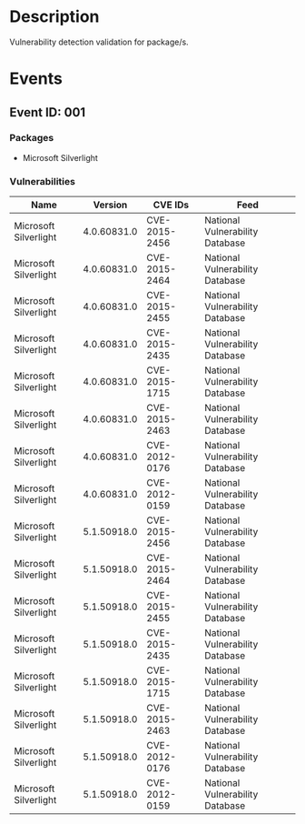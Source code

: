 # Description

Vulnerability detection validation for package/s.

# Events

## Event ID: 001
### Packages
- Microsoft Silverlight
### Vulnerabilities

| Name                | Version   | CVE IDs      | Feed
|---------------------|-----------|--------------|-------------------------------
|Microsoft Silverlight|4.0.60831.0|CVE-2015-2456 |National Vulnerability Database
|Microsoft Silverlight|4.0.60831.0|CVE-2015-2464 |National Vulnerability Database
|Microsoft Silverlight|4.0.60831.0|CVE-2015-2455 |National Vulnerability Database
|Microsoft Silverlight|4.0.60831.0|CVE-2015-2435 |National Vulnerability Database
|Microsoft Silverlight|4.0.60831.0|CVE-2015-1715 |National Vulnerability Database
|Microsoft Silverlight|4.0.60831.0|CVE-2015-2463 |National Vulnerability Database
|Microsoft Silverlight|4.0.60831.0|CVE-2012-0176 |National Vulnerability Database
|Microsoft Silverlight|4.0.60831.0|CVE-2012-0159 |National Vulnerability Database
|Microsoft Silverlight|5.1.50918.0|CVE-2015-2456 |National Vulnerability Database
|Microsoft Silverlight|5.1.50918.0|CVE-2015-2464 |National Vulnerability Database
|Microsoft Silverlight|5.1.50918.0|CVE-2015-2455 |National Vulnerability Database
|Microsoft Silverlight|5.1.50918.0|CVE-2015-2435 |National Vulnerability Database
|Microsoft Silverlight|5.1.50918.0|CVE-2015-1715 |National Vulnerability Database
|Microsoft Silverlight|5.1.50918.0|CVE-2015-2463 |National Vulnerability Database
|Microsoft Silverlight|5.1.50918.0|CVE-2012-0176 |National Vulnerability Database
|Microsoft Silverlight|5.1.50918.0|CVE-2012-0159 |National Vulnerability Database
